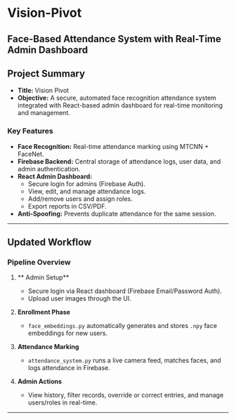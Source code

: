 # Vision-Pivot
**Face-Based Attendance System with Real-Time Admin Dashboard**
---
## Project Summary

- **Title:** Vision Pivot
- **Objective:** A secure, automated face recognition attendance system integrated with React-based admin dashboard for real-time monitoring and management.

### Key Features

- **Face Recognition:** Real-time attendance marking using MTCNN + FaceNet.
- **Firebase Backend:** Central storage of attendance logs, user data, and admin authentication.
- **React Admin Dashboard:**
  - Secure login for admins (Firebase Auth).
  - View, edit, and manage attendance logs.
  - Add/remove users and assign roles.
  - Export reports in CSV/PDF.
- **Anti-Spoofing:** Prevents duplicate attendance for the same session.

---

##  Updated Workflow

### Pipeline Overview

1. ** Admin Setup**
   - Secure login via React dashboard (Firebase Email/Password Auth).
   - Upload user images through the UI.

2. **Enrollment Phase**
   - `face_embeddings.py` automatically  generates and stores `.npy` face embeddings for new users.

3. **Attendance Marking**
   - `attendance_system.py` runs a live camera feed, matches faces, and logs attendance in Firebase.

4. **Admin Actions**
   - View history, filter records, override or correct entries, and manage users/roles in real-time.

---

